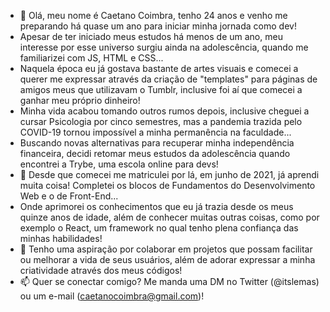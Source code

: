 - 👋 Olá, meu nome é Caetano Coimbra, tenho 24 anos e venho me preparando há quase um ano para iniciar minha jornada como dev!
- Apesar de ter iniciado meus estudos há menos de um ano, meu interesse por esse universo surgiu ainda na adolescência, quando me familiarizei com JS, HTML e CSS...
- Naquela época eu já gostava bastante de artes visuais e comecei a querer me expressar através da criação de "templates" para páginas de amigos meus que utilizavam o Tumblr, inclusive foi aí que comecei a ganhar meu próprio dinheiro!
- Minha vida acabou tomando outros rumos depois, inclusive cheguei a cursar Psicologia por cinco semestres, mas a pandemia trazida pelo COVID-19 tornou impossível a minha permanência na faculdade...
- Buscando novas alternativas para recuperar minha independência financeira, decidi retomar meus estudos da adolescência quando encontrei a Trybe, uma escola online para devs!
- 🌱 Desde que comecei me matriculei por lá, em junho de 2021, já aprendi muita coisa! Completei os blocos de Fundamentos do Desenvolvimento Web e o de Front-End...
- Onde aprimorei os conhecimentos que eu já trazia desde os meus quinze anos de idade, além de conhecer muitas outras coisas, como por exemplo o React, um framework no qual tenho plena confiança das minhas habilidades!
- 💞️ Tenho uma aspiração por colaborar em projetos que possam facilitar ou melhorar a vida de seus usuários, além de adorar expressar a minha criatividade através dos meus códigos!
- 📫 Quer se conectar comigo? Me manda uma DM no Twitter (@itslemas) ou um e-mail (caetanocoimbra@gmail.com)!
